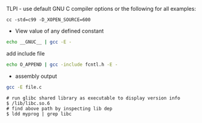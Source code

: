 TLPI - use default GNU C compiler options or the following for all examples:

    cc -std=c99 -D_XOPEN_SOURCE=600




* View value of any defined constant

```bash
echo __GNUC__ | gcc -E -
```

add include file

```bash
echo O_APPEND | gcc -include fcntl.h -E -
```

* assembly output

```bash
gcc -E file.c
```


    # run glibc shared library as executable to display version info
    $ /lib/libc.so.6 
    # find above path by inspecting lib dep
    $ ldd myprog | grep libc
